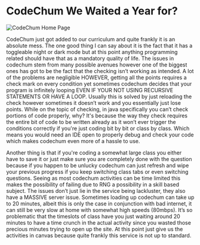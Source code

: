 # CodeChum We Waited a Year for?

![CodeChum Home Page](https://codechum.com/meta/home.png)

CodeChum just got added to our curriculum and quite frankly it is an absolute mess. The one good thing I can say about it is the fact that it has a toggleable night or dark mode but at this point anything programming related should have that as a mandatory quality of life. The issues in codechum stem from many possible avenues however one of the biggest ones has got to be the fact that the checking isn’t working as intended. A lot of the problems are negligible HOWEVER, getting all the points requires a check mark on every condition yet sometimes codechum decides that your program is infinitely looping EVEN IF YOUR NOT USING RECURSIVE STATEMENTS OR HAVE A LOOP. Usually this is solved by just reloading the check however sometimes it doesn’t work and you essentially just lose points. While on the topic of checking, in java specifically you can’t check portions of code properly, why? It's because the way they check requires the entire bit of code to be written already as it won’t ever trigger the conditions correctly if you're just coding bit by bit or class by class. Which means you would need an IDE open to properly debug and check your code which makes codechum even more of a hassle to use.

Another thing is that if you're coding a somewhat large class you either have to save it or just make sure you are completely done with the question because if you happen to be unlucky codechum can just refresh and wipe your previous progress if you keep switching class tabs or even switching questions. Seeing as most codechum activities can be time limited this makes the possibility of failing due to RNG a possibility in a skill based subject. The issues don’t just lie in the service being lackluster, they also have a MASSIVE server issue. Sometimes loading up codechum can take up to 20 minutes, albeit this is only the case in conjunction with bad internet, it can still be very slow at home with somewhat high speeds (80mbps). It’s so problematic that the timeslots of class have you just waiting around 20 minutes to have a time crunch in the actual activity since you wasted those precious minutes trying to open up the site. At this point just give us the activities in canvas because quite frankly this service is not up to standard.
